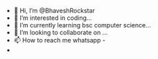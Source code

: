 - 👋 Hi, I’m @BhaveshRockstar
- 👀 I’m interested in coding...
- 🌱 I’m currently learning bsc computer science...
- 💞️ I’m looking to collaborate on ...
- 📫 How to reach me whatsapp - 
- 

<!---
BhaveshRockstar/BhaveshRockstar is a ✨ special ✨ repository because its `README.md` (this file) appears on your GitHub profile.
You can click the Preview link to take a look at your changes.
--->
